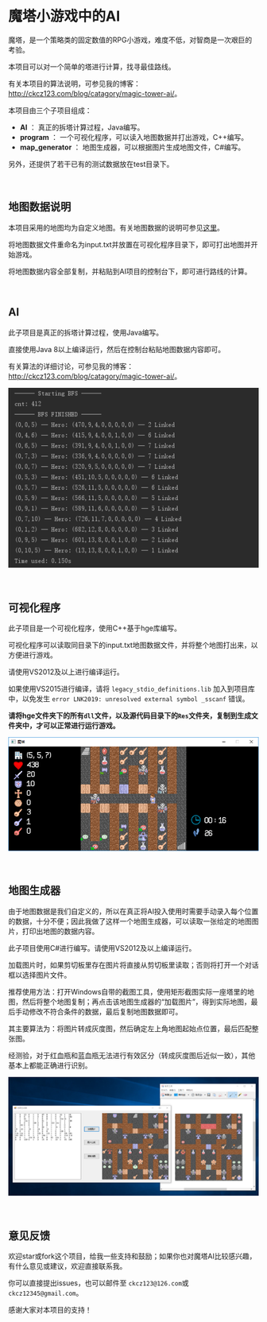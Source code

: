 魔塔小游戏中的AI
================

魔塔，是一个策略类的固定数值的RPG小游戏，难度不低，对智商是一次艰巨的考验。

本项目可以对一个简单的塔进行计算，找寻最佳路线。

有关本项目的算法说明，可参见我的博客： <a href="http://ckcz123.com/blog/catagory/magic-tower-ai/" target="_blank">http://ckcz123.com/blog/catagory/magic-tower-ai/</a>。

本项目由三个子项目组成：
 * **AI** ： 真正的拆塔计算过程，Java编写。
 * **program** ： 一个可视化程序，可以读入地图数据并打出游戏，C++编写。
 * **map_generator** ： 地图生成器，可以根据图片生成地图文件，C#编写。

另外，还提供了若干已有的测试数据放在test目录下。

&nbsp;

## 地图数据说明

本项目采用的地图均为自定义地图。有关地图数据的说明可参见[这里](test/)。

将地图数据文件重命名为input.txt并放置在可视化程序目录下，即可打出地图并开始游戏。

将地图数据内容全部复制，并粘贴到AI项目的控制台下，即可进行路线的计算。

&nbsp;

## AI

此子项目是真正的拆塔计算过程，使用Java编写。

直接使用Java 8以上编译运行，然后在控制台粘贴地图数据内容即可。

有关算法的详细讨论，可参见我的博客： <a href="http://ckcz123.com/blog/catagory/magic-tower-ai/" target="_blank">http://ckcz123.com/blog/catagory/magic-tower-ai/</a>。

![](AI/sample.png)

&nbsp;

## 可视化程序

此子项目是一个可视化程序，使用C++基于hge库编写。

可视化程序可以读取同目录下的input.txt地图数据文件，并将整个地图打出来，以方便进行游戏。

请使用VS2012及以上进行编译运行。  

如果使用VS2015进行编译，请将 `legacy_stdio_definitions.lib` 加入到项目库中，以免发生 `error LNK2019: unresolved external symbol _sscanf` 错误。

**请将hge文件夹下的所有`dll`文件，以及源代码目录下的`Res`文件夹，复制到生成文件夹中，才可以正常进行运行游戏。**   

![](program/sample.png)

&nbsp;

## 地图生成器

由于地图数据是我们自定义的，所以在真正将AI投入使用时需要手动录入每个位置的数据，十分不便；因此我做了这样一个地图生成器，可以读取一张给定的地图图片，打印出地图的数据内容。

此子项目使用C#进行编写。请使用VS2012及以上编译运行。

加载图片时，如果剪切板里存在图片将直接从剪切板里读取；否则将打开一个对话框以选择图片文件。

推荐使用方法：打开Windows自带的截图工具，使用矩形截图实际一座塔里的地图，然后将整个地图复制；再点击该地图生成器的“加载图片”，得到实际地图，最后手动修改不符合条件的数据，最后复制地图数据即可。

其主要算法为：将图片转成灰度图，然后确定左上角地图起始点位置，最后匹配整张图。

经测验，对于红血瓶和蓝血瓶无法进行有效区分（转成灰度图后近似一致），其他基本上都能正确进行识别。

![](map_generator/sample.png)

&nbsp;

## 意见反馈

欢迎star或fork这个项目，给我一些支持和鼓励；如果你也对魔塔AI比较感兴趣，有什么意见或建议，欢迎直接联系我。

你可以直接提出issues，也可以邮件至 `ckcz123@126.com`或`ckcz12345@gmail.com`。

感谢大家对本项目的支持！
